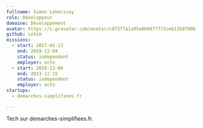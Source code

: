 ```yaml
---
fullname: Simon Lehericey
role: Développeur
domaine: Développement
avatar: https://s.gravatar.com/avatar/c8f2f7a1a95a068877772ceb11b9700b?s=512
github: LeSim
missions:
  - start: 2017-02-13
    end: 2019-12-04
    status: independent
    employer: octo
  - start: 2019-12-06
    end: 2023-12-15
    status: independent
    employer: octo
startups:
  - demarches-simplifiees.fr

---
```

Tech sur demarches-simplifiees.fr.

